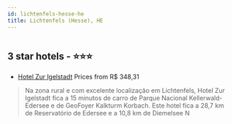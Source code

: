```yaml
---
id: lichtenfels-hesse-he
title: Lichtenfels (Hesse), HE
---
```


<center><img src="https://i.travelapi.com/hotels/58000000/57110000/57104600/57104561/43626438_b.jpg" alt="" /></center>


##  3 star hotels - ⭐️⭐️⭐️

-    [Hotel Zur Igelstadt](https://www.hurb.com/br/aud/https://www.hurb.com/br/hotels/lichtenfels-hesse/hotel-zur-igelstadt-HT-VHNE?cmp=18055) Prices from R$ 348,31
   > Na zona rural e com excelente localização em Lichtenfels, Hotel Zur Igelstadt fica a 15 minutos de carro de Parque Nacional Kellerwald-Edersee e de GeoFoyer Kalkturm Korbach.  Este hotel fica a 28,7 km de Reservatório de Edersee e a 10,8 km de Diemelsee N

